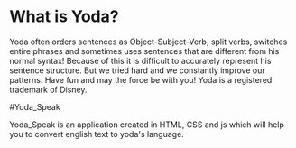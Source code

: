 # What is Yoda?
Yoda often orders sentences as Object-Subject-Verb, split verbs, switches entire phrases and sometimes uses sentences that are different from his normal syntax! Because of this it is difficult to accurately represent his sentence structure. But we tried hard and we constantly improve our patterns. Have fun and may the force be with you! Yoda is a registered trademark of Disney.

#Yoda_Speak

Yoda_Speak is an application created in HTML, CSS and js which will help you to convert english text to yoda's language.
